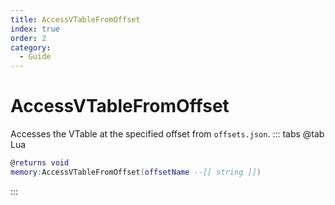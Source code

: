 ```yaml
---
title: AccessVTableFromOffset
index: true
order: 2
category:
  - Guide
---
```


# AccessVTableFromOffset
Accesses the VTable at the specified offset from `offsets.json`.
::: tabs
@tab Lua
```lua
@returns void
memory:AccessVTableFromOffset(offsetName --[[ string ]])
```

:::
